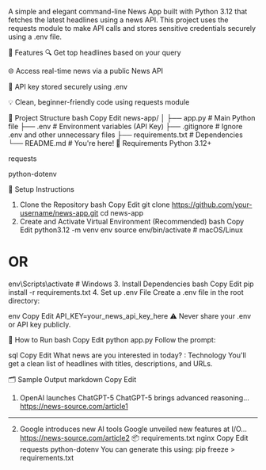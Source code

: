 A simple and elegant command-line News App built with Python 3.12 that fetches the latest headlines using a news API. This project uses the requests module to make API calls and stores sensitive credentials securely using a .env file.

🚀 Features
🔍 Get top headlines based on your query

🌐 Access real-time news via a public News API

🔐 API key stored securely using .env

💡 Clean, beginner-friendly code using requests module

📂 Project Structure
bash
Copy
Edit
news-app/
│
├── app.py # Main Python file
├── .env # Environment variables (API Key)
├── .gitignore # Ignore .env and other unnecessary files
├── requirements.txt # Dependencies
└── README.md # You're here!
🧰 Requirements
Python 3.12+

requests

python-dotenv

🔐 Setup Instructions

1. Clone the Repository
   bash
   Copy
   Edit
   git clone https://github.com/your-username/news-app.git
   cd news-app
2. Create and Activate Virtual Environment (Recommended)
   bash
   Copy
   Edit
   python3.12 -m venv env
   source env/bin/activate # macOS/Linux

# OR

env\Scripts\activate # Windows 3. Install Dependencies
bash
Copy
Edit
pip install -r requirements.txt 4. Set up .env File
Create a .env file in the root directory:

env
Copy
Edit
API_KEY=your_news_api_key_here
⚠️ Never share your .env or API key publicly.

🧪 How to Run
bash
Copy
Edit
python app.py
Follow the prompt:

sql
Copy
Edit
What news are you interested in today? : Technology
You'll get a clean list of headlines with titles, descriptions, and URLs.

🗂️ Sample Output
markdown
Copy
Edit

1. OpenAI launches ChatGPT-5
   ChatGPT-5 brings advanced reasoning...
   https://news-source.com/article1

---

2. Google introduces new AI tools
   Google unveiled new features at I/O...
   https://news-source.com/article2
   📦 requirements.txt
   nginx
   Copy
   Edit
   requests
   python-dotenv
   You can generate this using:
   pip freeze > requirements.txt
